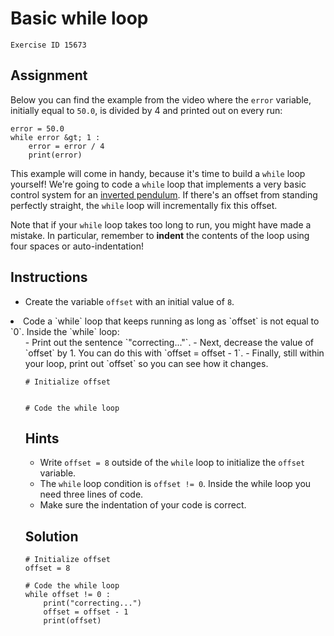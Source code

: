 
#  Basic while loop

```
Exercise ID 15673
```

##  Assignment 

Below you can find the example from the video where the `error` variable, initially equal to `50.0`, is divided by 4 and printed out on every run:

```
error = 50.0
while error &gt; 1 :
    error = error / 4
    print(error)

```

This example will come in handy, because it's time to build a `while` loop yourself! We're going to code a `while` loop that implements a very basic control system for an [inverted pendulum](https://en.wikipedia.org/wiki/Inverted_pendulum). If there's an offset from standing perfectly straight, the `while` loop will incrementally fix this offset.

Note that if your `while` loop takes too long to run, you might have made a mistake. In particular, remember to **indent** the contents of the loop using four spaces or auto-indentation!

##  Instructions 

- Create the variable `offset` with an initial value of `8`.
<li>Code a `while` loop that keeps running as long as `offset` is not equal to `0`. Inside the `while` loop:<ul>
- Print out the sentence `"correcting..."`.
- Next, decrease the value of `offset` by 1. You can do this with `offset = offset - 1`.
- Finally, still within your loop, print out `offset` so you can see how it changes.


```
# Initialize offset


# Code the while loop

```

##  Hints 

- Write `offset = 8` outside of the `while` loop to initialize the `offset` variable.
- The `while` loop condition is `offset != 0`. Inside the while loop you need three lines of code.
- Make sure the indentation of your code is correct.



##  Solution 

```
# Initialize offset
offset = 8

# Code the while loop
while offset != 0 :
    print("correcting...")
    offset = offset - 1
    print(offset)
```


